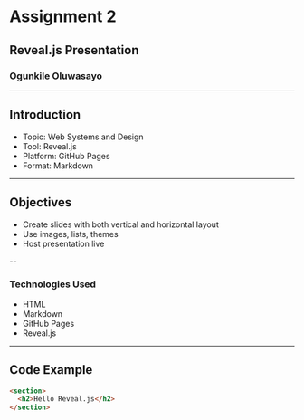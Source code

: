 # Assignment 2

## Reveal.js Presentation

### Ogunkile Oluwasayo

---

## Introduction

- Topic: Web Systems and Design
- Tool: Reveal.js
- Platform: GitHub Pages
- Format: Markdown

---

## Objectives

- Create slides with both vertical and horizontal layout
- Use images, lists, themes
- Host presentation live

--

### Technologies Used

- HTML
- Markdown
- GitHub Pages
- Reveal.js

---

## Code Example

```html
<section>
  <h2>Hello Reveal.js</h2>
</section>
```
